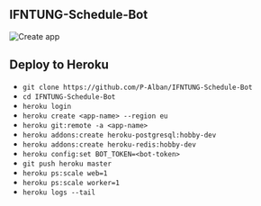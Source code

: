 ## IFNTUNG-Schedule-Bot
![Create app](https://pbs.twimg.com/profile_images/514049439506255872/Df3buLtw_400x400.png)

## Deploy to Heroku
* `git clone https://github.com/P-Alban/IFNTUNG-Schedule-Bot`
* `cd IFNTUNG-Schedule-Bot`
* `heroku login`
* `heroku create <app-name> --region eu`
* `heroku git:remote -a <app-name>`
* `heroku addons:create heroku-postgresql:hobby-dev`
* `heroku addons:create heroku-redis:hobby-dev`
* `heroku config:set BOT_TOKEN=<bot-token>`
* `git push heroku master`
* `heroku ps:scale web=1`
* `heroku ps:scale worker=1`
* `heroku logs --tail`
